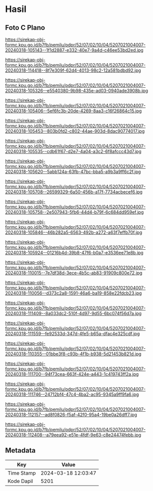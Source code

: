 # Hasil

## Foto C Plano

https://sirekap-obj-formc.kpu.go.id/b7fb/pemilu/pdpr/52/07/02/10/04/5207021004007-20240318-105143--1f1d2887-e332-40e7-9a4d-c46ee53bd2ed.jpg

https://sirekap-obj-formc.kpu.go.id/b7fb/pemilu/pdpr/52/07/02/10/04/5207021004007-20240318-114418--8f7e309f-62d4-4013-98c2-12a581bdbd92.jpg

https://sirekap-obj-formc.kpu.go.id/b7fb/pemilu/pdpr/52/07/02/10/04/5207021004007-20240318-105326--e5540380-9b98-435e-ad03-0940ade3908b.jpg

https://sirekap-obj-formc.kpu.go.id/b7fb/pemilu/pdpr/52/07/02/10/04/5207021004007-20240318-105406--5ef6fc3b-20de-4269-8aa3-c16f26864c15.jpg

https://sirekap-obj-formc.kpu.go.id/b7fb/pemilu/pdpr/52/07/02/10/04/5207021004007-20240318-105453--803b0fd2-c802-44ae-903d-8dac90774017.jpg

https://sirekap-obj-formc.kpu.go.id/b7fb/pemilu/pdpr/52/07/02/10/04/5207021004007-20240318-105535--cdb61f67-d2e7-4a04-a3c2-6f8afccc43d7.jpg

https://sirekap-obj-formc.kpu.go.id/b7fb/pemilu/pdpr/52/07/02/10/04/5207021004007-20240318-105620--5abb124a-63fb-47bc-bba5-a9b3a9ff6c2f.jpg

https://sirekap-obj-formc.kpu.go.id/b7fb/pemilu/pdpr/52/07/02/10/04/5207021004007-20240318-105708--26599329-6a50-456b-a17f-7734acbecef6.jpg

https://sirekap-obj-formc.kpu.go.id/b7fb/pemilu/pdpr/52/07/02/10/04/5207021004007-20240318-105758--2e507943-5fb6-44d4-b79f-6c684dd959ef.jpg

https://sirekap-obj-formc.kpu.go.id/b7fb/pemilu/pdpr/52/07/02/10/04/5207021004007-20240318-105846--46b282a5-6563-492b-a272-a63f7effb70f.jpg

https://sirekap-obj-formc.kpu.go.id/b7fb/pemilu/pdpr/52/07/02/10/04/5207021004007-20240318-105924--01216b4d-39b8-47f6-b0a7-e3536ee71e8b.jpg

https://sirekap-obj-formc.kpu.go.id/b7fb/pemilu/pdpr/52/07/02/10/04/5207021004007-20240318-110015--7e7df38d-3ece-4b5c-ab83-91909c800e72.jpg

https://sirekap-obj-formc.kpu.go.id/b7fb/pemilu/pdpr/52/07/02/10/04/5207021004007-20240318-110056--d373c2a8-1591-46a6-ba19-858e22fdcb23.jpg

https://sirekap-obj-formc.kpu.go.id/b7fb/pemilu/pdpr/52/07/02/10/04/5207021004007-20240318-111409--8a033dc2-510f-4d97-9d55-6bc074f56d7a.jpg

https://sirekap-obj-formc.kpu.go.id/b7fb/pemilu/pdpr/52/07/02/10/04/5207021004007-20240318-111559--fe92533d-347d-4fe5-b65a-dfac4e325cdf.jpg

https://sirekap-obj-formc.kpu.go.id/b7fb/pemilu/pdpr/52/07/02/10/04/5207021004007-20240318-110355--01bbe3f8-c93b-4f1b-b938-5d21453b821d.jpg

https://sirekap-obj-formc.kpu.go.id/b7fb/pemilu/pdpr/52/07/02/10/04/5207021004007-20240318-111700--94f73cea-663f-424e-a443-1c419743ff2a.jpg

https://sirekap-obj-formc.kpu.go.id/b7fb/pemilu/pdpr/52/07/02/10/04/5207021004007-20240318-111746--24712bf4-47c4-4ba2-ac95-9345a9ff9fa6.jpg

https://sirekap-obj-formc.kpu.go.id/b7fb/pemilu/pdpr/52/07/02/10/04/5207021004007-20240318-112157--ad8f0826-f5af-42f0-95a4-19be0a26dff7.jpg

https://sirekap-obj-formc.kpu.go.id/b7fb/pemilu/pdpr/52/07/02/10/04/5207021004007-20240318-112408--a79eea92-e51e-4fdf-9e63-c8e24474febb.jpg


## Metadata

| Key        | Value               |
| ---------- | ------------------- |
| Time Stamp | 2024-03-18 12:03:47 |
| Kode Dapil | 5201                |



